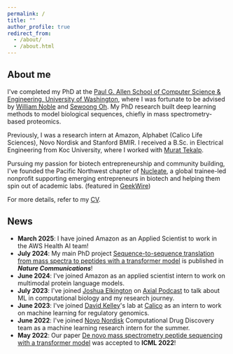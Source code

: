 ```yaml
---
permalink: /
title: ""
author_profile: true
redirect_from:
  - /about/
  - /about.html
---
```

## About me
I've completed my PhD at the [Paul G. Allen School of Computer Science & Engineering, University of Washington](https://www.cs.washington.edu/), where I was fortunate to be advised by [William Noble](https://noble.gs.washington.edu/~wnoble/) and [Sewoong Oh](https://homes.cs.washington.edu/~sewoong/). My PhD research built deep learning methods to model biological sequences, chiefly in mass spectrometry-based proteomics.

Previously, I was a research intern at Amazon, Alphabet (Calico Life Sciences), Novo Nordisk and Stanford BMIR. I received a B.Sc. in Electrical Engineering from Koc University, where I worked with [Murat Tekalp](http://home.ku.edu.tr/~mtekalp/).

Pursuing my passion for biotech entrepreneurship and community building, I've founded the Pacific Northwest chapter of [Nucleate](https://nucleate.xyz/), a global trainee-led nonprofit supporting emerging entrepreneurs in biotech and helping them spin out of academic labs. (featured in [GeekWire](https://www.geekwire.com/2022/biotech-training-camp-founded-by-students-launches-in-seattle/))

For more details, refer to my [CV](https://melihyilmaz.github.io/files/melih_yilmaz_cv.pdf).

## News
- __March 2025__: I have joined Amazon as an Applied Scientist to work in the AWS Health AI team!
- __July 2024__: My main PhD project [Sequence-to-sequence translation from mass spectra to peptides with a transformer model](https://www.nature.com/articles/s41467-024-49731-x) is published in __*Nature Communications*__!
- __June 2024__: I've joined Amazon as an applied scientist intern to work on multimodal protein language models.
- __July 2023__: I've joined [Joshua Elkington](https://www.linkedin.com/in/elkingtonjoshua/) on [Axial Podcast](https://open.spotify.com/episode/5f2O7J2eD2dhuAkU78SRVi?si=fKlSKdpeRwSgjR7gOQXsxA&nd=1) to talk about ML in computational biology and my research journey. 
- __June 2023__: I've joined [David Kelley](https://www.calicolabs.com/people/david-kelley-ph-d)'s lab at [Calico](https://www.calicolabs.com/) as an intern to work on machine learning for regulatory genomics.
- __June 2022__: I've joined [Novo Nordisk](https://www.novonordisk-us.com/about/who-we-are/seattle-wa.html) Computational Drug Discovery team as a machine learning research intern for the summer.
- __May 2022__: Our paper [De novo mass spectrometry peptide sequencing with a transformer model](https://proceedings.mlr.press/v162/yilmaz22a.html) was accepted to __ICML 2022__!
